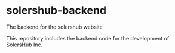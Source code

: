 # solershub-backend
The backend for the solershub website

This repository includes the backend code for the development
of SolersHub Inc.
